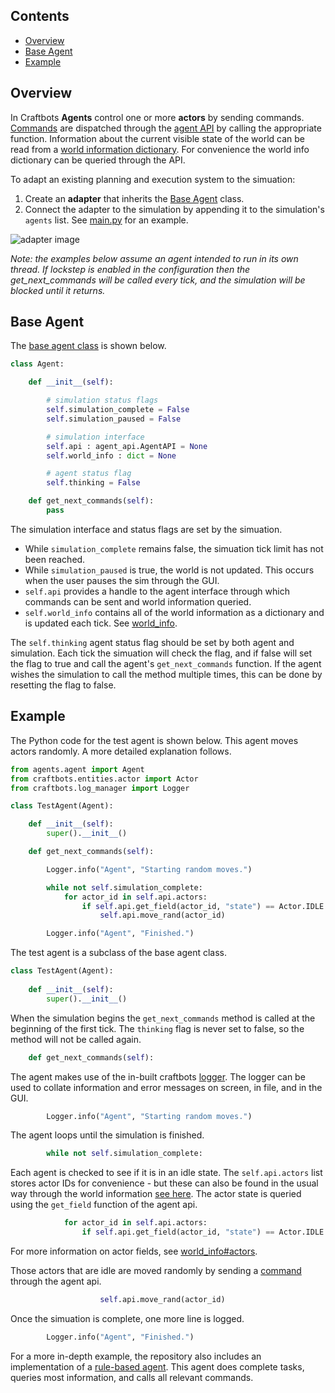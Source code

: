 ## Contents

- [Overview](#Overview)
- [Base Agent](#Base-Agent)
- [Example](#Example)

## Overview

In Craftbots **Agents** control one or more **actors** by sending commands. [Commands](33_commands) are dispatched through the [agent API](../blob/main/api/agent_api.py) by calling the appropriate function. Information about the current visible state of the world can be read from a [world information dictionary](32_world_info). For convenience the world info dictionary can be queried through the API.

To adapt an existing planning and execution system to the simuation:
1. Create an **adapter** that inherits the [Base Agent](#base-agent) class.
2. Connect the adapter to the simulation by appending it to the simulation's `agents` list. See [main.py](../blob/main/main.py#L11) for an example. 

![adapter image](https://raw.githubusercontent.com/strathclyde-artificial-intelligence/craft-bots/gh-pages/craftbots_adapter.png)

*Note: the examples below assume an agent intended to run in its own thread. If lockstep is enabled in the configuration then the get_next_commands will be called every tick, and the simulation will be blocked until it returns.*

## Base Agent

The [base agent class](../blob/main/agents/agent.py) is shown below.
```python
class Agent:

    def __init__(self):

        # simulation status flags
        self.simulation_complete = False
        self.simulation_paused = False

        # simulation interface
        self.api : agent_api.AgentAPI = None
        self.world_info : dict = None

        # agent status flag
        self.thinking = False            

    def get_next_commands(self):
        pass
```
The simulation interface and status flags are set by the simuation.
- While `simulation_complete` remains false, the simuation tick limit has not been reached.
- While `simulation_paused` is true, the world is not updated. This occurs when the user pauses the sim through the GUI.
- `self.api` provides a handle to the agent interface through which commands can be sent and world information queried.
- `self.world_info` contains all of the world information as a dictionary and is updated each tick. See [world_info](32_world_info).

The `self.thinking` agent status flag should be set by both agent and simulation. Each tick the simuation will check the flag, and if false will set the flag to true and call the agent's `get_next_commands` function. If the agent wishes the simulation to call the method multiple times, this can be done by resetting the flag to false.

## Example

The Python code for the test agent is shown below. This agent moves actors randomly. A more detailed explanation follows.
```python
from agents.agent import Agent
from craftbots.entities.actor import Actor
from craftbots.log_manager import Logger

class TestAgent(Agent):

    def __init__(self):
        super().__init__()            

    def get_next_commands(self):

        Logger.info("Agent", "Starting random moves.")

        while not self.simulation_complete:
            for actor_id in self.api.actors:
                if self.api.get_field(actor_id, "state") == Actor.IDLE:
                    self.api.move_rand(actor_id)

        Logger.info("Agent", "Finished.")
```

The test agent is a subclass of the base agent class.
```python
class TestAgent(Agent):
    
    def __init__(self):
        super().__init__()  
```

When the simulation begins the `get_next_commands` method is called at the beginning of the first tick. The `thinking` flag is never set to false, so the method will not be called again.
```python
    def get_next_commands(self):
```

The agent makes use of the in-built craftbots [logger](../blob/main/craftbots/log_manager.py). The logger can be used to collate information and error messages on screen, in file, and in the GUI.
```python
        Logger.info("Agent", "Starting random moves.")
```

The agent loops until the simulation is finished. 
```python
        while not self.simulation_complete:
```

Each agent is checked to see if it is in an idle state. The `self.api.actors` list stores actor IDs for convenience - but these can also be found in the usual way through the world information [see here](32_world_info#actors). The actor state is queried using the `get_field` function of the agent api.
```python
            for actor_id in self.api.actors:
                if self.api.get_field(actor_id, "state") == Actor.IDLE:
```
For more information on actor fields, see [world_info#actors](32_world_info#actors).

Those actors that are idle are moved randomly by sending a [command](33_commands) through the agent api.
```python
                    self.api.move_rand(actor_id)
```

Once the simuation is complete, one more line is logged.
```python
        Logger.info("Agent", "Finished.")
```

For a more in-depth example, the repository also includes an implementation of a [rule-based agent](../blob/main/agents/rule_based_agent.py). This agent does complete tasks, queries most information, and calls all relevant commands.